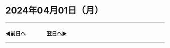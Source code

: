 # 2024年04月01日（月）

---

### [◀️前日へ](https://github.com/yuasys/chatty-journal/blob/main/2024/03/2024-03-31.md)&emsp;&emsp;&emsp;&emsp;[翌日へ▶️](https://github.com/yuasys/chatty-journal/blob/main/2024/05/2024-05-20.md)

---
